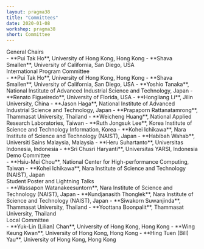 ```yaml
---
layout: pragma38
title: "Committees"
date: 2020-01-08
workshop: pragma38
short: Committee
---
```


<div class="border38">General Chairs</div>
- **Pui Tak Ho**, University of Hong Kong, Hong Kong
- **Shava Smallen**, University of California, San Diego, USA
<br>

<div class="border38">International Program Committee</div>
- **Pui Tak Ho**, University of Hong Kong, Hong Kong
- **Shava Smallen**, University of California, San Diego, USA
- **Yoshio Tanaka**, National Institute of Advanced Industrial Science and Technology, Japan
- **Renato Figueiredo**, University of Florida, USA
- **Hongliang Li**, Jilin University, China
- **Jason Haga**, National Institute of Advanced Industrial Science and Technology, Japan
- **Prapaporn Rattanatamrong**, Thammasat University, Thailand
- **Weicheng Huang**, National Applied Research Laboratories, Taiwan
- **Ruth Jongsuk Lee**, Korea Institute of Science and Technology Information, Korea
- **Kohei Ichikawa**, Nara Institute of Science and Technology (NAIST), Japan
- **Habibah Wahab**, Universiti Sains Malaysia, Malaysia
- **Heru Suhartanto**, Universitas Indonesia, Indonesia
- **Sri Chusri Haryanti**, Universitas YARSI, Indonesia
<br>

<div class="border38">Demo Committee</div>
- **Hsiu-Mei Chou**, National Center for High-performance Computing, Taiwan
- **Kohei Ichikawa**, Nara Institute of Science and Technology (NAIST), Japan
<br>

<div class="border38">Student Poster and Lightning Talks</div>
- **Wassapon Watanakeesuntorn**, Nara Institute of Science and Technology (NAIST), Japan
- **Kundjanasith Thonglek**, Nara Institute of Science and Technology (NAIST), Japan
- **Siwakorn Suwanjinda**, Thammasat University, Thailand
- **Yoottana Boonpalit**, Thammasat University, Thailand
<br>

<div class="border38">Local Committee</div>
- **Yuk-Lin (Lilian) Chan**, University of Hong Kong, Hong Kong
- **Wing Keung Kwan**, University of Hong Kong, Hong Kong
- **Hing Tuen (Bill) Yau**, University of Hong Kong, Hong Kong
